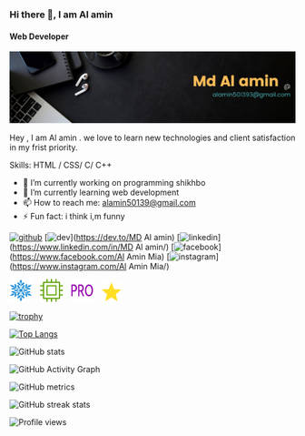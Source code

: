 ### Hi there 👋, I am  Al amin 
#### Web Developer 
![Web Developer ](https://github.com/Alamin32a/Alamin32a/blob/main/Purple%20Gradient%20Digital%20Marketing%20LinkedIn%20Banner(1).png)

Hey , I am Al amin . we love to learn new technologies and client satisfaction in my frist priority.

Skills:  HTML / CSS/ C/ C++

- 🔭 I’m currently working on programming shikhbo  
- 🌱 I’m currently learning web development  
- 📫 How to reach me: alamin50139@gmail.com 
- ⚡ Fun fact: i think i,m  funny 


[<img src='https://cdn.jsdelivr.net/npm/simple-icons@3.0.1/icons/github.svg' alt='github' height='40'>](https://github.com/Alamin32a)  [<img src='https://cdn.jsdelivr.net/npm/simple-icons@3.0.1/icons/dev-dot-to.svg' alt='dev' height='40'>](https://dev.to/MD Al amin)  [<img src='https://cdn.jsdelivr.net/npm/simple-icons@3.0.1/icons/linkedin.svg' alt='linkedin' height='40'>](https://www.linkedin.com/in/MD Al amin/)  [<img src='https://cdn.jsdelivr.net/npm/simple-icons@3.0.1/icons/facebook.svg' alt='facebook' height='40'>](https://www.facebook.com/Al Amin Mia)  [<img src='https://cdn.jsdelivr.net/npm/simple-icons@3.0.1/icons/instagram.svg' alt='instagram' height='40'>](https://www.instagram.com/Al Amin Mia/)  

<a href='https://archiveprogram.github.com/'><img src='https://raw.githubusercontent.com/acervenky/animated-github-badges/master/assets/acbadge.gif' width='40' height='40'></a> <a href='https://docs.github.com/en/developers'><img src='https://raw.githubusercontent.com/acervenky/animated-github-badges/master/assets/devbadge.gif' width='40' height='40'></a> <a href='https://github.com/pricing'><img src='https://raw.githubusercontent.com/acervenky/animated-github-badges/master/assets/pro.gif' width='40' height='40'></a> <a href='https://stars.github.com/'><img src='https://raw.githubusercontent.com/acervenky/animated-github-badges/master/assets/starbadge.gif' width='35' height='35'></a> 

[![trophy](https://github-profile-trophy.vercel.app/?username=Alamin32a)](https://github.com/ryo-ma/github-profile-trophy)

[![Top Langs](https://github-readme-stats.vercel.app/api/top-langs/?username=Alamin32a)](https://github.com/anuraghazra/github-readme-stats)

![GitHub stats](https://github-readme-stats.vercel.app/api?username=Alamin32a&show_icons=true&count_private=true)  

![GitHub Activity Graph](https://activity-graph.herokuapp.com/graph?username=Alamin32a)  

![GitHub metrics](https://metrics.lecoq.io/Alamin32a)  

![GitHub streak stats](https://streak-stats.demolab.com/?user=Alamin32a)  

![Profile views](https://gpvc.arturio.dev/Alamin32a)  

